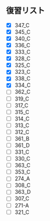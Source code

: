 ## 復習リスト

- [x] 347_C
- [x] 345_C
- [x] 340_C
- [x] 336_C
- [x] 333_C
- [x] 328_C
- [x] 325_C
- [x] 323_C
- [x] 338_C
- [x] 334_C
- [ ] 362_C
- [ ] 319_C
- [ ] 317_C
- [ ] 315_C
- [ ] 314_C
- [ ] 313_C
- [ ] 312_C
- [ ] 361_B
- [ ] 361_D
- [ ] 331_C
- [ ] 330_C
- [ ] 363_C
- [ ] 353_C
- [ ] 274_A
- [ ] 308_C
- [ ] 363_D
- [ ] 307_C
- [ ] 271-A
- [ ] 321_C
